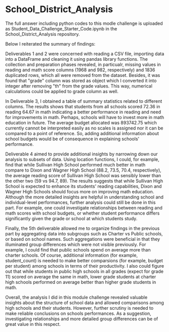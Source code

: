 # School_District_Analysis

The full answer including python codes to this modle challenge is uploaded as Student_Data_Challenge_Starter_Code.ipynb in the School_District_Analysis repository.

Below I reiterated the summary of findings:

Deliverables 1 and 2 were concerned with reading a CSV file, importing data into a DataFrame and cleaning it using pandas library functions. The collection and preparation phases revealed, in particualr, missing values in reading and math score columns (1968 and 982, respectively) and 1836 duplicated rows, which all were removed from the dataset. Besides, it was found that "grade" column was stored as object which I converted it into integer after removing "th" from the grade values. This way, numerical calculations could be applied to grade column as well.

In Deliverable 3, I obtained a table of summary statistics related to different columns. The results shows that students from all schools scored 72.36 in reading 64.67 in math indicating a better performance in reading and need for improvements in math. Perhaps, schools will have to invest more in math education in future. The average budget allocated was 893742.75 which currently cannot be interpreted easily as no scales is assigned nor it can be compared to a point of reference. So, adding additional information about school budgets would be of consequence in explaining schools' performance.

Deliverable 4 aimed to provide additional insights by narrowing down our analysis to subsets of data. Using location functions, I could, for example, find that while Sullivan High School performed much better in math compare to Dixon and Wagner High School (88.2, 73.5, 70.4, respectively), the average reading score of Sullivan High School was sensibly lower than the other two (59 vs 94.7, 89). The results suggests that while Sullivan High School is expected to enhance its students' reading capabilities, Dixon and Wagner High Schools should focus more on improving math education. Although the more detailed insights are helpful in understanding school and individual-level performances, further analysis could still be done in this part. For example, one could investigate relationships between reading and math scores with school budgets, or whether student performance differs significantly given the grade or school at which students study.

Finally, the 5th deliverable allowed me to organize findings in the previous part by aggregating data into subgroups such as Charter vs Public schools, or based on school names. Such aggregations were beneficial in that they illuminated group differences which were not visible previously. For example, I could find that public schools spend on average more than charter schools. Of course, additional information (for example, student_count) is needed to make better comparsions (for example, budget per student) among schools in terms of their productivity. I also could figure out that while students in public high schools in all grades (expect for grade 11) scored on average the same in math, lower grade students at charter high schools performed on average better than higher grade students in math.

Overall, the analysis I did in this module challenge revealed valuable insights about the structure of school data and allowed comparisons among high schools and their students. However, further scrutiny is needed to make reliable conclusions on schools performances. As a suggestion, investigating relationships and more detailed group differences can be of great value in this respect.
